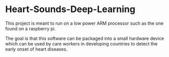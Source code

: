 # Heart-Sounds-Deep-Learning
This project is meant to run on a low power ARM processor
such as the one found on a raspberry pi.

The goal is that this software can be packaged into a small
hardware device which can be used by care workers in developing 
countries to detect the early onset of heart diseases.

